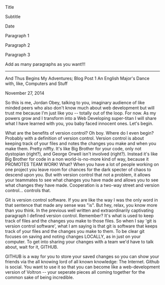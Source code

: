 Title

Subtitle

Date

Paragraph 1

Paragraph 2

Paragraph 3

Add as many paragraphs as you want!!!

-----------------------------------------------------------------------------------

And Thus Begins My Adventures; Blog Post 1
An English Major's Dance with, like, Computers and Stuff

November 27, 2014 

So this is me, Jordan Obey, talking to you, imaginary audience of like minded peers who also don't know much about web development but will trust me because I'm just like you -- totally out of the loop. For now. As my powers grow and I transform into a Web Developing super-titan I will share what I have learned with you, you baby faced innocent ones. Let's begin. 

What are the benefits of version control? Oh boy. Where do I even begin? Probably with a definition of version control. Version control is about keeping track of your files and notes the changes you make and when you make them. Pretty niffty. It's like Big Brother for your code, only not dystopian (right?), and George Orwell isn't involved (right?). Instead it's like Big Brother for code in a non world-is-no-more kind of way, because it PROMOTES TEAM WORK! What? When you have a lot of people working on one project you leave room for chances for the dark specter of chaos to descend upon you. But with version control that not a problem, it allows your teammates to see what changes you have made and allows you to see what changes they have made. Cooperation is a two-way street and version control... controls that. 

Git is version control software. If you are like the way I was the only word in that sentence that made any sense was "is". But hey, relax, you know more than you think. In the previous well written and extraordinarily captivating paragraph I defined version control. Remember? It's what is used to keep track of files and the changes you make to those files. So when I say 'git is version control software', what I am saying is that git is software that keeps track of your files and the changes you make to them. To be clear git focuses on saving and noting changes LOCALLY, as in just on your computer. To get into sharing your changes with a team we'd have to talk about, wait for it, GITHUB. 

GITHUB is a way for you to store your saved changes so you can show your friends via the all knowing lord of all known knowledge: The Internet. Github is social. You want to use it so that you can become like a web-development version of Voltron -- your seperate pieces all coming together for the common sake of being incredible. 
